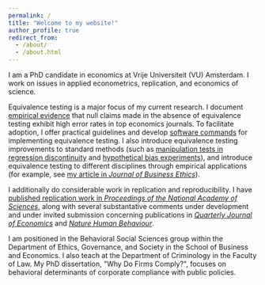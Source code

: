 ```yaml
---
permalink: /
title: "Welcome to my website!"
author_profile: true
redirect_from: 
  - /about/
  - /about.html
---
```


I am a PhD candidate in economics at Vrije Universiteit (VU) Amsterdam. I work on issues in applied econometrics, replication, and economics of science. 

Equivalence testing is a major focus of my current research. I document [empirical evidence](https://jack-fitzgerald.github.io/files/The_Need_for_Equivalence_Testing_in_Economics.pdf) that null claims made in the absence of equivalence testing exhibit high error rates in top economics journals. To facilitate adoption, I offer practical guidelines and develop [software commands](https://jack-fitzgerald.github.io/code/) for implementing equivalence testing. I also introduce equivalence testing improvements to standard methods (such as [manipulation tests in regression discontinuity](https://jack-fitzgerald.github.io/files/RDD_Equivalence.pdf) and [hypothetical bias experiments](https://jack-fitzgerald.github.io/files/Hypothetical_Bias.pdf)), and introduce equivalence testing to different disciplines through empirical applications (for example, see [my article in <i>Journal of Business Ethics</i>](https://doi.org/10.1007/s10551-024-05731-x)). 

I additionally do considerable work in replication and reproducibility. I have [published replication work in <i>Proceedings of the National Academy of Sciences</i>](https://www.pnas.org/doi/10.1073/pnas.2403758121), along with several substantative comments under development and under invited submission concerning publications in [<i>Quarterly Journal of Economics</i>](https://jack-fitzgerald.github.io/files/MS23_Replication.pdf) and [<i>Nature Human Behaviour</i>](https://jack-fitzgerald.github.io/files/WEA23_Replication.pdf).

I am positioned in the Behavioral Social Sciences group within the Department of Ethics, Governance, and Society in the School of Business and Economics. I also teach at the Department of Criminology in the Faculty of Law. My PhD dissertation, "Why Do Firms Comply?", focuses on behavioral determinants of corporate compliance with public policies.
